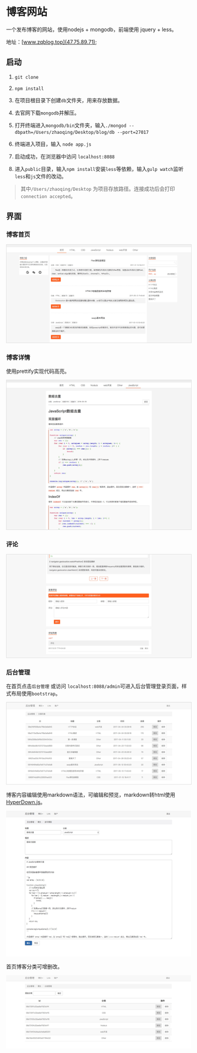 # 博客网站

一个发布博客的网站，使用nodejs + mongodb，前端使用 jquery + less。

地址：[www.zqblog.top](47.75.89.71);

## 启动

1. `git clone`  
     
2. `npm install`   

3. 在项目根目录下创建`db`文件夹，用来存放数据。 
    
4. 去官网下载`mongodb`并解压。

5. 打开终端进入`mongodb/bin`文件夹，输入`./mongod --dbpath=/Users/zhaoqing/Desktop/blog/db --port=27017 `

6. 终端进入项目，输入 `node app.js`

7. 启动成功，在浏览器中访问 `localhost:8088`

8. 进入`public`目录，输入`npm install`安装`less`等依赖，输入`gulp watch`监听`less`和`js`文件的改动。

>  其中`/Users/zhaoqing/Desktop` 为项目存放路径。连接成功后会打印 `connection accepted`。


## 界面

### 博客首页

<img src='README_img/1.png' width='' style="border:1px solid #ddd;"/>

### 博客详情  
使用prettify实现代码高亮。

<img src='README_img/2.png' width='' style="border:1px solid #ddd;"/>

### 评论

<img src='README_img/3.png' width='' style="border:1px solid #ddd;"/>

### 后台管理

在首页点击`后台管理` 或访问 `localhost:8088/admin`可进入后台管理登录页面，样式布局使用`bootstrap`。

<img src='README_img/4.png' width='' style="border:1px solid #ddd;"/>


博客内容编辑使用markdown语法，可编辑和预览，markdown转html使用[HyperDown.js](https://github.com/SegmentFault/HyperDown.js)。

<img src='README_img/5.png' width='' />


首页博客分类可增删改。

<img src='README_img/6.png' width='' />




